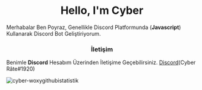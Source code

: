 <h1 align="center">Hello, I'm Cyber</h1>



Merhabalar Ben Poyraz, Genellikle Discord Platformunda (**Javascript**) Kullanarak Discord Bot Geliştiriyorum. 


<h3 align="center">İletişim</h3>

Benimle **Discord** Hesabım Üzerinden İletişime Geçebilirsiniz. [Discord](https://discord.com/users/585864203412308004)(Cyber Râte#1920)

<p><img align="center" src="https://github-readme-stats.vercel.app/api?username=cyber-woxy&show_icons=true&theme=radical" alt="cyber-woxygithubistatistik" /></p>

